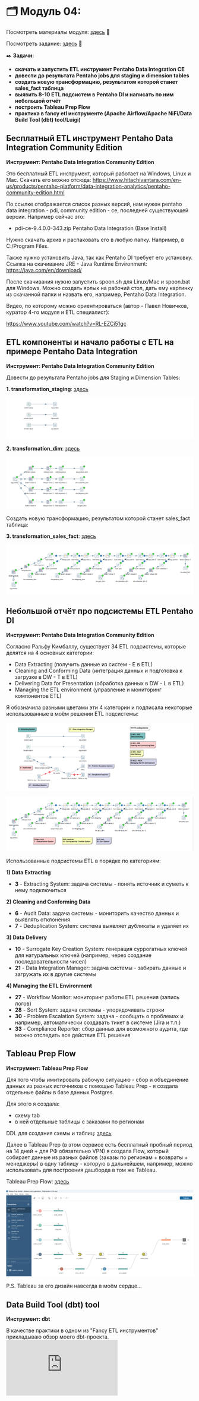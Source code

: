 # 🗂️ Модуль 04: 
Посмотреть материалы модуля: [здесь](https://github.com/Data-Learn/data-engineering/tree/master/DE-101%20Modules/Module04 "здесь") 📑


Посмотреть задание: [здесь](https://github.com/Data-Learn/data-engineering/tree/master/DE-101%20Modules/Module04/DE%20-%20101%20Lab%204.4 "здесь") 👀


✒️ **Задачи:** 
- **скачать и запустить ETL инструмент Pentaho Data Integration CE**
- **довести до результата Pentaho jobs для staging и dimension tables**
- **создать новую трансформацию, результатом которой станет sales_fact таблица**
- **выявить 8-10 ETL подсистем в Pentaho DI и написать по ним небольшой отчёт**
- **построить Tableau Prep Flow**
- **практика в fancy etl инструменте (Apache Airflow/Apache NiFi/Data Build Tool (dbt) tool/Luigi)**


## Бесплатный ETL инструмент Pentaho Data Integration Community Edition
**Инструмент: Pentaho Data Integration Community Edition**


Это бесплатный ETL инструмент, который работает на Windows, Linux и Mac. Скачать его можно отсюда:
https://www.hitachivantara.com/en-us/products/pentaho-platform/data-integration-analytics/pentaho-community-edition.html 


По ссылке отображается список разных версий, нам нужен pentaho data integration - pdi, community edition - ce, последней существующей версии. Например сейчас это:


- pdi-ce-9.4.0.0-343.zip           Pentaho Data Integration (Base Install) 


Нужно скачать архив и распаковать его в любую папку. Например, в C:/Program Files.


Также нужно установить Java, так как Pentaho DI требует его установку. 
Ссылка на скачивание JRE - Java Runtime Environment: https://java.com/en/download/ 

После скачивания нужно запустить spoon.sh для Linux/Mac и spoon.bat для Windows. Можно создать ярлык на рабочий стол, дать ему картинку из скачанной папки и назвать его, например, Pentaho Data Integration.

Видео, по которому можно ориентироваться (автор - Павел Новичков, куратор 4-го модуля и ETL специалист): 


https://www.youtube.com/watch?v=RL-EZCi51gc 

## ETL компоненты и начало работы с ETL на примере Pentaho Data Integration
**Инструмент: Pentaho Data Integration Community Edition**


Довести до результата Pentaho jobs для Staging и Dimension Tables:

**1. transformation_staging**: [здесь](https://github.com/Malakhova-Natalya/Data_Learn/blob/main/DE-101/Module_04/transformation_staging.ktr "здесь")

   ![cover](https://github.com/Malakhova-Natalya/Data_Learn/blob/main/DE-101/Module_04/transformation_01.png)

**2. transformation_dim**: [здесь](https://github.com/Malakhova-Natalya/Data_Learn/blob/main/DE-101/Module_04/transformation_dim.ktr "здесь")

   ![cover](https://github.com/Malakhova-Natalya/Data_Learn/blob/main/DE-101/Module_04/transformation_02.png)

Создать новую трансформацию, результатом которой станет sales_fact таблица:

**3. transformation_sales_fact**: [здесь](https://github.com/Malakhova-Natalya/Data_Learn/blob/main/DE-101/Module_04/transformation_sales_fact.ktr "здесь")

   ![cover](https://github.com/Malakhova-Natalya/Data_Learn/blob/main/DE-101/Module_04/transformation_03.png)

## Небольшой отчёт про подсистемы ETL Pentaho DI
**Инструмент: Pentaho Data Integration Community Edition**


Согласно Ральфу Кимбаллу, существует 34 ETL подсистемы, которые делятся на 4 основных категории:

- Data Extracting (получить данные из систем - E в ETL)
- Cleaning and Conforming Data (интеграция данных и подготовка к загрузке в DW - T в ETL)
- Delivering Data for Presentation (обработка данных в DW - L в ETL)
- Managing the ETL environment (управление и мониторинг компонентов ETL)

Я обозначила разными цветами эти 4 категории и подписала некоторые использованные в моём решении ETL подсистемы:

![cover](https://github.com/Malakhova-Natalya/Data_Learn/blob/main/DE-101/Module_04/34_ETL_subsystems_01.png)



![cover](https://github.com/Malakhova-Natalya/Data_Learn/blob/main/DE-101/Module_04/34_ETL_subsystems_02.png)


Использованные подсистемы ETL в порядке по категориям:

**1) Data Extracting**
- **3** - Extracting System: задача системы - понять источник и суметь к нему подключиться

**2) Cleaning and Conforming Data**
- **6** - Audit Data: задача системы - мониторить качество данных и выявлять отклонения
- **7** - Deduplication System: система выявляет дубликаты и удаляет их

**3) Data Delivery**
- **10** - Surrogate Key Creation System: генерация суррогатных ключей для натуральных ключей (например, через создание последовательности чисел)
- **21** - Data Integration Manager: задача системы - забирать данные и загружать их в другие системы

**4) Managing the ETL Environment**
- **27** - Workflow Monitor: мониторинг работы ETL решения (запись логов)
- **28** - Sort System: задача системы - упорядочивать строки
- **30** - Problem Escalation System: задача - сообщать о проблемах и например, автоматически создавать тикет в системе (Jira и т.п.)
- **33** - Compliance Reporter: сбор данных для возможного аудита, где можно отследить все действия ETL решения

## Tableau Prep Flow
**Инструмент: Tableau Prep Flow**


Для того чтобы имитировать рабочую ситуацию - сбор и объединение данных из разных источников с помощью Tableau Prep - я создала отдельные файлы в базе данных Postgres. 


Для этого я создала:
- схему tab 
- в ней отдельные таблицы с заказами по регионам


DDL для создания схемы и таблиц: [здесь](https://github.com/Malakhova-Natalya/Data_Learn/blob/main/DE-101/Module_04/schema%20tab.sql "здесь")


Далее в Tableau Prep (в этом сервисе есть бесплатный пробный период на 14 дней + для РФ обязательно VPN) я создала Flow, который собирает данные из разных файлов (заказы по регионам + возвраты + менеджеры) в одну таблицу - которую в дальнейшем, например, можно использовать для построения дашборда в том же Tableau.


Tableau Prep Flow: [здесь](https://github.com/Malakhova-Natalya/Data_Learn/blob/main/DE-101/Module_04/tableau_prep_superstore.tfl "здесь")


![cover](https://github.com/Malakhova-Natalya/Data_Learn/blob/main/DE-101/Module_04/tableau_prep_superstore_screen.png)

P.S. Tableau за его дизайн навсегда в моём сердце...

## Data Build Tool (dbt) tool
**Инструмент: dbt**

В качестве практики в одном из "Fancy ETL инструментов" прикладываю обзор моего dbt-проекта.
![cover](https://github.com/Malakhova-Natalya/Data_Learn/blob/main/DE-101/Module_04/dbt-project.pdf)
